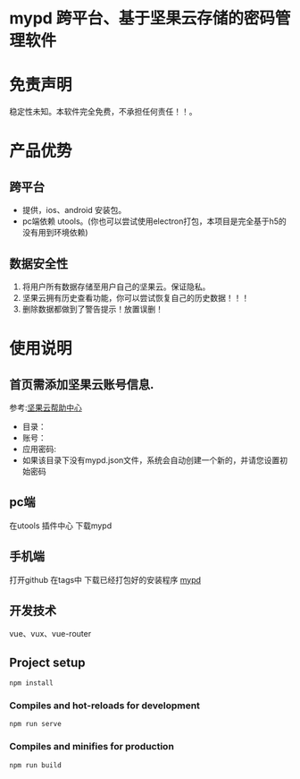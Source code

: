 # mypd 跨平台、基于坚果云存储的密码管理软件 
# 免责声明
稳定性未知。本软件完全免费，不承担任何责任！！。

# 产品优势

## 跨平台
- 提供，ios、android 安装包。
- pc端依赖 utools。(你也可以尝试使用electron打包，本项目是完全基于h5的没有用到环境依赖)

## 数据安全性
1. 将用户所有数据存储至用户自己的坚果云。保证隐私。
2. 坚果云拥有历史查看功能，你可以尝试恢复自己的历史数据！！！
3. 删除数据都做到了警告提示！放置误删！

# 使用说明
## 首页需添加坚果云账号信息.
参考:[坚果云帮助中心](http://help.jianguoyun.com/?p=2064)

- 目录：
- 账号：
- 应用密码: 
- 如果该目录下没有mypd.json文件，系统会自动创建一个新的，并请您设置初始密码
## pc端 
在utools 插件中心 下载mypd 
## 手机端
打开github 在tags中 下载已经打包好的安装程序
[mypd](https://github.com/SUNbrightness/mypd/tags)

## 开发技术
vue、vux、vue-router

## Project setup
```
npm install
```

### Compiles and hot-reloads for development
```
npm run serve
```

### Compiles and minifies for production
```
npm run build
```
